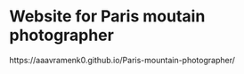 <h1>Website for Paris moutain photographer</h1>
https://aaavramenk0.github.io/Paris-mountain-photographer/